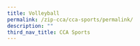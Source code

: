 ```yaml
---
title: Volleyball
permalink: /zip-cca/cca-sports/permalink/
description: ""
third_nav_title: CCA Sports
---
```

